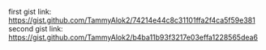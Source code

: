 first gist link: https://gist.github.com/TammyAlok2/74214e44c8c31101ffa2f4ca5f59e381
second gist link: https://gist.github.com/TammyAlok2/b4ba11b93f3217e03effa1228565dea6